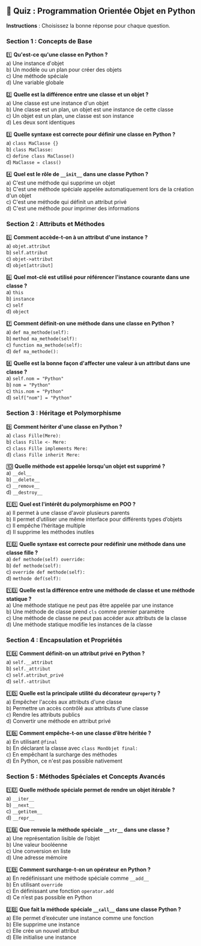 ## 📝 **Quiz : Programmation Orientée Objet en Python**
**Instructions** : Choisissez la bonne réponse pour chaque question.

### **Section 1 : Concepts de Base**
1️⃣ **Qu'est-ce qu'une classe en Python ?**  
   a) Une instance d'objet  
   b) Un modèle ou un plan pour créer des objets  
   c) Une méthode spéciale  
   d) Une variable globale  

2️⃣ **Quelle est la différence entre une classe et un objet ?**  
   a) Une classe est une instance d'un objet  
   b) Une classe est un plan, un objet est une instance de cette classe  
   c) Un objet est un plan, une classe est son instance  
   d) Les deux sont identiques  

3️⃣ **Quelle syntaxe est correcte pour définir une classe en Python ?**  
   a) `class MaClasse {}`  
   b) `class MaClasse:`  
   c) `define class MaClasse()`  
   d) `MaClasse = class()`  

4️⃣ **Quel est le rôle de `__init__` dans une classe Python ?**  
   a) C'est une méthode qui supprime un objet  
   b) C'est une méthode spéciale appelée automatiquement lors de la création d'un objet  
   c) C'est une méthode qui définit un attribut privé  
   d) C'est une méthode pour imprimer des informations  

### **Section 2 : Attributs et Méthodes**
5️⃣ **Comment accède-t-on à un attribut d'une instance ?**  
   a) `objet.attribut`  
   b) `self.attribut`  
   c) `objet->attribut`  
   d) `objet[attribut]`  

6️⃣ **Quel mot-clé est utilisé pour référencer l'instance courante dans une classe ?**  
   a) `this`  
   b) `instance`  
   c) `self`  
   d) `object`  

7️⃣ **Comment définit-on une méthode dans une classe en Python ?**  
   a) `def ma_methode(self):`  
   b) `method ma_methode(self):`  
   c) `function ma_methode(self):`  
   d) `def ma_methode():`  

8️⃣ **Quelle est la bonne façon d'affecter une valeur à un attribut dans une classe ?**  
   a) `self.nom = "Python"`  
   b) `nom = "Python"`  
   c) `this.nom = "Python"`  
   d) `self["nom"] = "Python"`  

### **Section 3 : Héritage et Polymorphisme**
9️⃣ **Comment hériter d'une classe en Python ?**  
   a) `class Fille(Mere):`  
   b) `class Fille <- Mere:`  
   c) `class Fille implements Mere:`  
   d) `class Fille inherit Mere:`  

🔟 **Quelle méthode est appelée lorsqu'un objet est supprimé ?**  
   a) `__del__`  
   b) `__delete__`  
   c) `__remove__`  
   d) `__destroy__`  

1️⃣1️⃣ **Quel est l'intérêt du polymorphisme en POO ?**  
   a) Il permet à une classe d'avoir plusieurs parents  
   b) Il permet d’utiliser une même interface pour différents types d’objets  
   c) Il empêche l’héritage multiple  
   d) Il supprime les méthodes inutiles  

1️⃣2️⃣ **Quelle syntaxe est correcte pour redéfinir une méthode dans une classe fille ?**  
   a) `def methode(self) override:`  
   b) `def methode(self):`  
   c) `override def methode(self):`  
   d) `methode def(self):`  

1️⃣3️⃣ **Quelle est la différence entre une méthode de classe et une méthode statique ?**  
   a) Une méthode statique ne peut pas être appelée par une instance  
   b) Une méthode de classe prend `cls` comme premier paramètre  
   c) Une méthode de classe ne peut pas accéder aux attributs de la classe  
   d) Une méthode statique modifie les instances de la classe  

### **Section 4 : Encapsulation et Propriétés**
1️⃣4️⃣ **Comment définit-on un attribut privé en Python ?**  
   a) `self.__attribut`  
   b) `self._attribut`  
   c) `self.attribut_privé`  
   d) `self.-attribut`  

1️⃣5️⃣ **Quelle est la principale utilité du décorateur `@property` ?**  
   a) Empêcher l'accès aux attributs d'une classe  
   b) Permettre un accès contrôlé aux attributs d'une classe  
   c) Rendre les attributs publics  
   d) Convertir une méthode en attribut privé  

1️⃣6️⃣ **Comment empêche-t-on une classe d’être héritée ?**  
   a) En utilisant `@final`  
   b) En déclarant la classe avec `class MonObjet final:`  
   c) En empêchant la surcharge des méthodes  
   d) En Python, ce n'est pas possible nativement  

### **Section 5 : Méthodes Spéciales et Concepts Avancés**
1️⃣7️⃣ **Quelle méthode spéciale permet de rendre un objet itérable ?**  
   a) `__iter__`  
   b) `__next__`  
   c) `__getitem__`  
   d) `__repr__`  

1️⃣8️⃣ **Que renvoie la méthode spéciale `__str__` dans une classe ?**  
   a) Une représentation lisible de l’objet  
   b) Une valeur booléenne  
   c) Une conversion en liste  
   d) Une adresse mémoire  

1️⃣9️⃣ **Comment surcharge-t-on un opérateur en Python ?**  
   a) En redéfinissant une méthode spéciale comme `__add__`  
   b) En utilisant `override`  
   c) En définissant une fonction `operator.add`  
   d) Ce n’est pas possible en Python  

2️⃣0️⃣ **Que fait la méthode spéciale `__call__` dans une classe Python ?**  
   a) Elle permet d’exécuter une instance comme une fonction  
   b) Elle supprime une instance  
   c) Elle crée un nouvel attribut  
   d) Elle initialise une instance  
